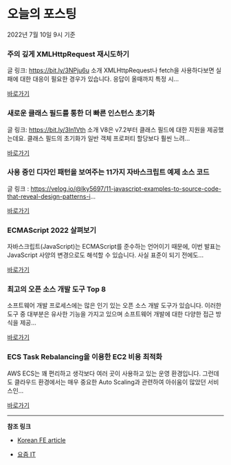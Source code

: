 # 오늘의 포스팅 
2022년 7월 10일 9시 기준 

###  주의 깊게 XMLHttpRequest 재시도하기 

 글 링크: https://bit.ly/3NPju6u 소개 XMLHttpRequest나 fetch을 사용하다보면 실패에 대한 대응이 필요한 경우가 있습니다. 응답이 올때까지 특정 시... 

 [바로가기](https://kofearticle.substack.com/p/korean-fe-article-xmlhttprequest) 

###  새로운 클래스 필드를 통한 더 빠른 인스턴스 초기화 

 글 링크: https://bit.ly/3In1Vth 소개 V8은 v7.2부터 클래스 필드에 대한 지원을 제공했는데요. 클래스 필드의 초기화가 일반 객체 프로퍼티 할당보다 훨씬 느려... 

 [바로가기](https://kofearticle.substack.com/p/korean-fe-article--7e2) 

###  사용 중인 디자인 패턴을 보여주는 11가지 자바스크립트 예제 소스 코드 

 글 링크 : https://velog.io/@lky5697/11-javascript-examples-to-source-code-that-reveal-design-patterns-i... 

 [바로가기](https://kofearticle.substack.com/p/korean-fe-article-11-) 

### ECMAScript 2022 살펴보기 

 자바스크립트(JavaScript)는 ECMAScript를 준수하는 언어이기 때문에, 이번 발표는 JavaScript 사양의 변경으로도 해석할 수 있습니다. 사실 표준이 되기 전에도... 

 [바로가기](https://yozm.wishket.com/magazine/detail/1570/) 

### 최고의 오픈 소스 개발 도구 Top 8 

 소프트웨어 개발 프로세스에는 많은 인기 있는 오픈 소스 개발 도구가 있습니다. 이러한 도구 중 대부분은 유사한 기능을 가지고 있으며 소프트웨어 개발에 대한 다양한 접근 방식을 제공... 

 [바로가기](https://yozm.wishket.com/magazine/detail/1569/) 

### ECS Task Rebalancing을 이용한 EC2 비용 최적화 

 AWS ECS는 꽤 편리하고 생각보다 여러 곳이 사용하고 있는 운영 환경입니다. 그런데도 클라우드 환경에서는 매우 중요한 Auto Scaling과 관련하여 아쉬움이 많았던 서비스인... 

 [바로가기](https://yozm.wishket.com/magazine/detail/1568/) 

---

**참조 링크**

- [Korean FE article](https://kofearticle.substack.com) 

- [요즘 IT](https://yozm.wishket.com/magazine) 

